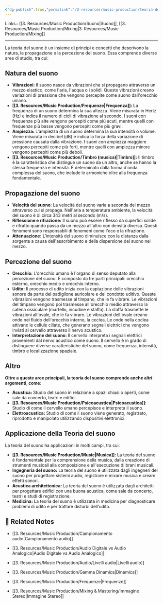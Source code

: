 ```yaml
---
{"dg-publish":true,"permalink":"/3-resources/music-production/teoria-del-suono/"}
---
```


Links:: [[3. Resources/Music Production/Suono\|Suono]], [[3. Resources/Music Production/Mixing\|3. Resources/Music Production/Mixing]]

---
La teoria del suono è un insieme di principi e concetti che descrivono la natura, la propagazione e la percezione del suono. Essa comprende diverse aree di studio, tra cui:

## Natura del suono

- **Vibrazioni:** Il suono nasce da vibrazioni che si propagano attraverso un mezzo elastico, come l'aria, l'acqua o i solidi. Queste vibrazioni creano variazioni di pressione che vengono percepite come suono dall'orecchio umano.
- **[[3. Resources/Music Production/Frequenze\|Frequenza]]:** La frequenza di un suono determina la sua altezza. Viene misurata in Hertz (Hz) e indica il numero di cicli di vibrazione al secondo. I suoni con frequenze più alte vengono percepiti come più acuti, mentre quelli con frequenze più basse vengono percepiti come più gravi.
- **Ampiezza:** L'ampiezza di un suono determina la sua intensità o volume. Viene misurata in decibel (dB) e indica la forza della variazione di pressione causata dalla vibrazione. I suoni con ampiezza maggiore vengono percepiti come più forti, mentre quelli con ampiezza minore vengono percepiti come più deboli.
- **[[3. Resources/Music Production/Timbro (musica)\|Timbro]]:** Il timbro è la caratteristica che distingue un suono da un altro, anche se hanno la stessa frequenza e intensità. È determinato dalla forma d'onda complessa del suono, che include le armoniche oltre alla frequenza fondamentale.

## Propagazione del suono

- **Velocità del suono:** La velocità del suono varia a seconda del mezzo attraverso cui si propaga. Nell'aria a temperatura ambiente, la velocità del suono è di circa 343 metri al secondo (m/s).
- **Riflessione e rifrazione:** Il suono può essere riflesso da superfici solide e rifratto quando passa da un mezzo all'altro con densità diversa. Questi fenomeni sono responsabili di fenomeni come l'eco e la rifrazione.
- **Attenuazione:** L'intensità del suono diminuisce con la distanza dalla sorgente a causa dell'assorbimento e della dispersione del suono nel mezzo.

## Percezione del suono

- **Orecchio:** L'orecchio umano è l'organo di senso deputato alla percezione del suono. È composto da tre parti principali: orecchio esterno, orecchio medio e orecchio interno.
- **Udito:** Il processo di udito inizia con la captazione delle vibrazioni sonore da parte del padiglione auricolare e del condotto uditivo. Queste vibrazioni vengono trasmesse al timpano, che le fa vibrare. Le vibrazioni del timpano vengono poi trasmesse all'orecchio medio attraverso la catena ossiculare (martello, incudine e staffa). La staffa trasmette le vibrazioni all'ovale, che le fa vibrare. Le vibrazioni dell'ovale creano onde nel fluido dell'orecchio interno, la coclea. Le onde nella coclea attivano le cellule ciliate, che generano segnali elettrici che vengono inviati al cervello attraverso il nervo acustico.
- **Interpretazione del suono:** Il cervello interpreta i segnali elettrici provenienti dal nervo acustico come suono. Il cervello è in grado di distinguere diverse caratteristiche del suono, come frequenza, intensità, timbro e localizzazione spaziale.

## Altro

**Oltre a queste aree principali, la teoria del suono comprende anche altri argomenti, come:**

- **Acustica:** Studio del suono in relazione a spazi chiusi o aperti, come sale da concerto, teatri e edifici.
- **[[3. Resources/Music Production/Psicoacustica\|Psicoacustica]]:** Studio di come il cervello umano percepisce e interpreta il suono.
- **Elettroacustica:** Studio di come il suono viene generato, registrato, riprodotto e manipolato utilizzando dispositivi elettronici.

## Applicazione della Teoria del suono

La teoria del suono ha applicazioni in molti campi, tra cui:

- **[[3. Resources/Music Production/Music\|Musica]]:** La teoria del suono è fondamentale per la comprensione della musica, dalla creazione di strumenti musicali alla composizione e all'esecuzione di brani musicali.
- **Ingegneria del suono:** La teoria del suono è utilizzata dagli ingegneri del suono per progettare sistemi audio, registrare e mixare musica e creare effetti sonori.
- **Acustica architettonica:** La teoria del suono è utilizzata dagli architetti per progettare edifici con una buona acustica, come sale da concerto, teatri e studi di registrazione.
- **Medicina:** La teoria del suono è utilizzata in medicina per diagnosticare problemi di udito e per trattare disturbi dell'udito.

## 🔗 Related Notes

- [[3. Resources/Music Production/Campionamento audio\|Campionamento audio]]
- [[3. Resources/Music Production/Audio Digitale vs Audio Analogico\|Audio Digitale vs Audio Analogico]]


- [[3. Resources/Music Production/Audio/Livelli audio\|Livelli audio]]
- [[3. Resources/Music Production/Gamma Dinamica\|Dinamica]]
- [[3. Resources/Music Production/Frequenze\|Frequenze]]
- [[3. Resources/Music Production/Mixing & Mastering/Immagine Stereo\|Immagine Stereo]]










